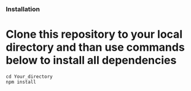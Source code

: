 ### Installation
# Clone this repository to your local directory and than use commands below to install all dependencies
```
cd Your_directory
npm install
```